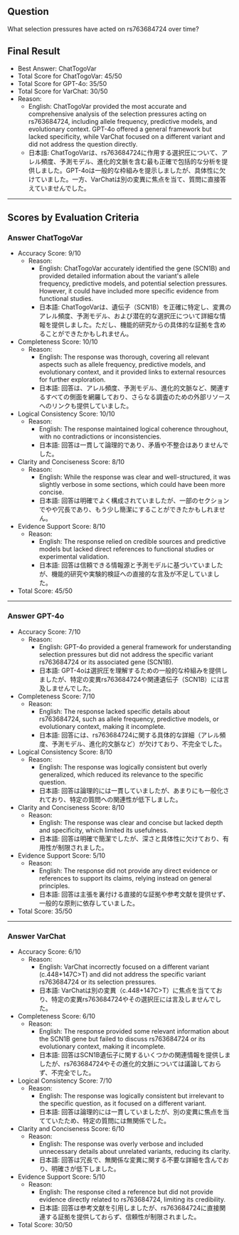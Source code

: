 ## Question

What selection pressures have acted on rs763684724 over time?

## Final Result

- Best Answer: ChatTogoVar
- Total Score for ChatTogoVar: 45/50
- Total Score for GPT-4o: 35/50
- Total Score for VarChat: 30/50
- Reason:
  - English: ChatTogoVar provided the most accurate and comprehensive analysis of the selection pressures acting on rs763684724, including allele frequency, predictive models, and evolutionary context. GPT-4o offered a general framework but lacked specificity, while VarChat focused on a different variant and did not address the question directly.
  - 日本語: ChatTogoVarは、rs763684724に作用する選択圧について、アレル頻度、予測モデル、進化的文脈を含む最も正確で包括的な分析を提供しました。GPT-4oは一般的な枠組みを提示しましたが、具体性に欠けていました。一方、VarChatは別の変異に焦点を当て、質問に直接答えていませんでした。

---

## Scores by Evaluation Criteria

### Answer ChatTogoVar
- Accuracy Score: 9/10
  - Reason: 
    - English: ChatTogoVar accurately identified the gene (SCN1B) and provided detailed information about the variant's allele frequency, predictive models, and potential selection pressures. However, it could have included more specific evidence from functional studies.
    - 日本語: ChatTogoVarは、遺伝子（SCN1B）を正確に特定し、変異のアレル頻度、予測モデル、および潜在的な選択圧について詳細な情報を提供しました。ただし、機能的研究からの具体的な証拠を含めることができたかもしれません。
- Completeness Score: 10/10
  - Reason: 
    - English: The response was thorough, covering all relevant aspects such as allele frequency, predictive models, and evolutionary context, and it provided links to external resources for further exploration.
    - 日本語: 回答は、アレル頻度、予測モデル、進化的文脈など、関連するすべての側面を網羅しており、さらなる調査のための外部リソースへのリンクも提供していました。
- Logical Consistency Score: 10/10
  - Reason: 
    - English: The response maintained logical coherence throughout, with no contradictions or inconsistencies.
    - 日本語: 回答は一貫して論理的であり、矛盾や不整合はありませんでした。
- Clarity and Conciseness Score: 8/10
  - Reason: 
    - English: While the response was clear and well-structured, it was slightly verbose in some sections, which could have been more concise.
    - 日本語: 回答は明確でよく構成されていましたが、一部のセクションでやや冗長であり、もう少し簡潔にすることができたかもしれません。
- Evidence Support Score: 8/10
  - Reason: 
    - English: The response relied on credible sources and predictive models but lacked direct references to functional studies or experimental validation.
    - 日本語: 回答は信頼できる情報源と予測モデルに基づいていましたが、機能的研究や実験的検証への直接的な言及が不足していました。
- Total Score: 45/50

---

### Answer GPT-4o
- Accuracy Score: 7/10
  - Reason: 
    - English: GPT-4o provided a general framework for understanding selection pressures but did not address the specific variant rs763684724 or its associated gene (SCN1B).
    - 日本語: GPT-4oは選択圧を理解するための一般的な枠組みを提供しましたが、特定の変異rs763684724や関連遺伝子（SCN1B）には言及しませんでした。
- Completeness Score: 7/10
  - Reason: 
    - English: The response lacked specific details about rs763684724, such as allele frequency, predictive models, or evolutionary context, making it incomplete.
    - 日本語: 回答には、rs763684724に関する具体的な詳細（アレル頻度、予測モデル、進化的文脈など）が欠けており、不完全でした。
- Logical Consistency Score: 8/10
  - Reason: 
    - English: The response was logically consistent but overly generalized, which reduced its relevance to the specific question.
    - 日本語: 回答は論理的には一貫していましたが、あまりにも一般化されており、特定の質問への関連性が低下しました。
- Clarity and Conciseness Score: 8/10
  - Reason: 
    - English: The response was clear and concise but lacked depth and specificity, which limited its usefulness.
    - 日本語: 回答は明確で簡潔でしたが、深さと具体性に欠けており、有用性が制限されました。
- Evidence Support Score: 5/10
  - Reason: 
    - English: The response did not provide any direct evidence or references to support its claims, relying instead on general principles.
    - 日本語: 回答は主張を裏付ける直接的な証拠や参考文献を提供せず、一般的な原則に依存していました。
- Total Score: 35/50

---

### Answer VarChat
- Accuracy Score: 6/10
  - Reason: 
    - English: VarChat incorrectly focused on a different variant (c.448+147C>T) and did not address the specific variant rs763684724 or its selection pressures.
    - 日本語: VarChatは別の変異（c.448+147C>T）に焦点を当てており、特定の変異rs763684724やその選択圧には言及しませんでした。
- Completeness Score: 6/10
  - Reason: 
    - English: The response provided some relevant information about the SCN1B gene but failed to discuss rs763684724 or its evolutionary context, making it incomplete.
    - 日本語: 回答はSCN1B遺伝子に関するいくつかの関連情報を提供しましたが、rs763684724やその進化的文脈については議論しておらず、不完全でした。
- Logical Consistency Score: 7/10
  - Reason: 
    - English: The response was logically consistent but irrelevant to the specific question, as it focused on a different variant.
    - 日本語: 回答は論理的には一貫していましたが、別の変異に焦点を当てていたため、特定の質問には無関係でした。
- Clarity and Conciseness Score: 6/10
  - Reason: 
    - English: The response was overly verbose and included unnecessary details about unrelated variants, reducing its clarity.
    - 日本語: 回答は冗長で、無関係な変異に関する不要な詳細を含んでおり、明確さが低下しました。
- Evidence Support Score: 5/10
  - Reason: 
    - English: The response cited a reference but did not provide evidence directly related to rs763684724, limiting its credibility.
    - 日本語: 回答は参考文献を引用しましたが、rs763684724に直接関連する証拠を提供しておらず、信頼性が制限されました。
- Total Score: 30/50